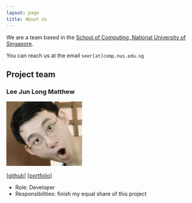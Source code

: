 ```yaml
---
layout: page
title: About Us
---
```


We are a team based in the [School of Computing, National University of Singapore](https://www.comp.nus.edu.sg).

You can reach us at the email `seer[at]comp.nus.edu.sg`

## Project team

### Lee Jun Long Matthew
<img src="images/flyingsalsa.png" width="200px">

[[github](https://github.com/flyingsalsa)]
[[portfolio](team/flyingsalsa.md)]

* Role: Developer
* Responsibilities: finish my equal share of this project